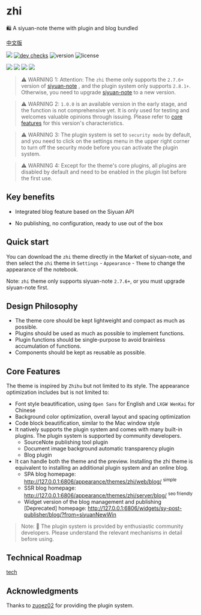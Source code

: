 # zhi

🛍️ A siyuan-note theme with plugin and blog bundled

[中文版](README_zh_CN.md)

[![](https://img.shields.io/badge/api-docs-green)](https://zhi.terwer.space)
[![dev checks](https://img.shields.io/github/checks-status/terwer/zhi/dev?label=build)](https://github.com/terwer/zhi/tree/dev)
![version](https://img.shields.io/github/release/terwer/zhi.svg?style=flat-square)
![license](https://img.shields.io/badge/license-GPL-blue.svg?style=popout-square)

[![](https://img.shields.io/badge/build-assets-green)](https://github.com/terwer/zhi)
[![](https://img.shields.io/badge/theme-source-red)](https://github.com/terwer/zhi/tree/dev/packages/zhi-mini)
[![](https://img.shields.io/badge/dynamic-blog-blue)](https://github.com/terwer/zhi/tree/dev/packages/zhi-blog)
[![](https://img.shields.io/badge/static-blog-purple)](https://github.com/terwer/zhi/tree/dev/packages/zhi-blog-astro)

> ⚠️ WARNING 1: Attention: The `zhi` theme only supports the `2.7.6+` version of [siyuan-note](https://github.com/siyuan-note/siyuan) , and the plugin system only supports `2.8.1+`. Otherwise, you need to upgrade [siyuan-note](https://github.com/siyuan-note/siyuan) to a new version.

> ⚠️ WARNING 2: `1.0.0` is an available version in the early stage, and the function is not comprehensive yet. It is only used for testing and welcomes valuable opinions through issuing. Please refer to [core features](#core-features) for this version's characteristics.

> ⚠️ WARNING 3: The plugin system is set to `security mode` by default, and you need to click on the settings menu in the upper right corner to turn off the security mode before you can activate the plugin system.

> ⚠️ WARNING 4: Except for the theme's core plugins, all plugins are disabled by default and need to be enabled in the plugin list before the first use.

## Key benefits

- Integrated blog feature based on the Siyuan API

- No publishing, no configuration, ready to use out of the box

## Quick start

You can download the `zhi` theme directly in the Market of siyuan-note, and then select the `zhi` theme
in `Settings` - `Appearance` - `Theme` to change the appearance of the notebook.

Note: `zhi` theme only supports siyuan-note `2.7.6+`, or you must upgrade siyuan-note first.

## Design Philosophy

-   The theme core should be kept lightweight and compact as much as possible.
-   Plugins should be used as much as possible to implement functions.
-   Plugin functions should be single-purpose to avoid brainless accumulation of functions.
-   Components should be kept as reusable as possible.

## Core Features

The theme is inspired by `Zhihu` but not limited to its style. The appearance optimization includes but is not limited
to:

-   Font style beautification, using `Open Sans` for English and `LXGW WenKai` for Chinese
-   Background color optimization, overall layout and spacing optimization
-   Code block beautification, similar to the Mac window style
-   It natively supports the plugin system and comes with many built-in plugins. The plugin system is supported by
    community developers.
    -   SourceNote publishing tool plugin
    -   Document image background automatic transparency plugin
    -   Blog plugin
-   It can handle both the theme and the preview. Installing the zhi theme is equivalent to installing an additional
    plugin system and an online blog.
    -   SPA blog homepage: http://127.0.0.1:6806/appearance/themes/zhi/web/blog/ <sup>simple</sup>
    -   SSR blog homepage: http://127.0.0.1:6806/appearance/themes/zhi/server/blog/ <sup>seo friendly</sup>
    -   Widget version of the blog management and publishing [Deprecated]
        homepage: http://127.0.0.1:6806/widgets/sy-post-publisher/blog/?from=siyuanNewWin

> Note: 🌹 The plugin system is provided by enthusiastic community developers. Please understand the relevant mechanisms in
> detail before using.

## Technical Roadmap

[tech](tech.md)

## Acknowledgments

Thanks to [zuoez02](https://github.com/zuoez02/siyuan-plugin-system) for providing the plugin system.